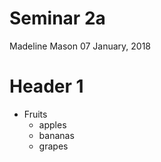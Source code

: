 Seminar 2a
================
Madeline Mason
07 January, 2018

Header 1
========

-   Fruits
    -   apples
    -   bananas
    -   grapes
